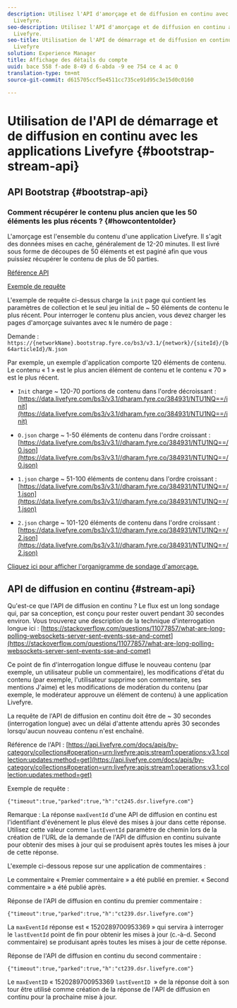 ```yaml
---
description: Utilisez l'API d'amorçage et de diffusion en continu avec les applications
  Livefyre.
seo-description: Utilisez l'API d'amorçage et de diffusion en continu avec les applications
  Livefyre.
seo-title: Utilisation de l'API de démarrage et de diffusion en continu avec les applications
  Livefyre
solution: Experience Manager
title: Affichage des détails du compte
uuid: bace 558 f-ade 8-49 d 6-abda -9 ee 754 ce 4 ac 0
translation-type: tm+mt
source-git-commit: d615705ccf5e4511cc735ce91d95c3e15d0c0160

---
```



# Utilisation de l'API de démarrage et de diffusion en continu avec les applications Livefyre {#bootstrap-stream-api}

## API Bootstrap {#bootstrap-api}

### Comment récupérer le contenu plus ancien que les 50 éléments les plus récents ? {#howcontentolder}

L'amorçage est l'ensemble du contenu d'une application Livefyre. Il s'agit des données mises en cache, généralement de 12-20 minutes. Il est livré sous forme de découpes de 50 éléments et est paginé afin que vous puissiez récupérer le contenu de plus de 50 parties.

[Référence API](https://api.livefyre.com/docs/apis/by-category/collections#operation=urn:livefyre:apis:bootstrap:operations:bs3:v3.1:network:site:article:init:method=get)

[Exemple de requête](https://data.livefyre.com/bs3/v3.1/dharam.fyre.co/384931/NTU1NQ==/init)

L'exemple de requête ci-dessus charge la `init` page qui contient les paramètres de collection et le seul jeu initial de ~ 50 éléments de contenu le plus récent. Pour interroger le contenu plus ancien, vous devez charger les pages d'amorçage suivantes avec `N` le numéro de page :

Demande : `https://{networkName}.bootstrap.fyre.co/bs3/v3.1/{network}/{siteId}/{b64articleId}/N.json`

Par exemple, un exemple d'application comporte 120 éléments de contenu. Le contenu « 1 » est le plus ancien élément de contenu et le contenu « 70 » est le plus récent.

* `Init` charge ~ 120-70 portions de contenu dans l'ordre décroissant : [https://data.livefyre.com/bs3/v3.1/dharam.fyre.co/384931/NTU1NQ==/init](https://data.livefyre.com/bs3/v3.1/dharam.fyre.co/384931/NTU1NQ==/init)

* `O.json` charge ~ 1-50 éléments de contenu dans l'ordre croissant : [https://data.livefyre.com/bs3/v3.1//dharam.fyre.co/384931/NTU1NQ==/0.json](https://data.livefyre.com/bs3/v3.1//dharam.fyre.co/384931/NTU1NQ==/0.json)

* `1.json` charge ~ 51-100 éléments de contenu dans l'ordre croissant : [https://data.livefyre.com/bs3/v3.1//dharam.fyre.co/384931/NTU1NQ==/1.json](https://data.livefyre.com/bs3/v3.1//dharam.fyre.co/384931/NTU1NQ==/1.json)

* `2.json` charge ~ 101-120 éléments de contenu dans l'ordre croissant :[https://data.livefyre.com/bs3/v3.1//dharam.fyre.co/384931/NTU1NQ==/2.json](https://data.livefyre.com/bs3/v3.1//dharam.fyre.co/384931/NTU1NQ==/2.json)

[Cliquez ici pour afficher l'organigramme de sondage d'amorçage.](https://marketing-resource-help.s3.amazonaws.com/resources/help/en_US/livefyre/bootstrap-poll-flowchart.pdf)

## API de diffusion en continu {#stream-api}

Qu'est-ce que l'API de diffusion en continu ?
Le flux est un long sondage qui, par sa conception, est conçu pour rester ouvert pendant 30 secondes environ. Vous trouverez une description de la technique d'interrogation longue ici : [https://stackoverflow.com/questions/11077857/what-are-long-polling-websockets-server-sent-events-sse-and-comet](https://stackoverflow.com/questions/11077857/what-are-long-polling-websockets-server-sent-events-sse-and-comet)

Ce point de fin d'interrogation longue diffuse le nouveau contenu (par exemple, un utilisateur publie un commentaire), les modifications d'état du contenu (par exemple, l'utilisateur supprime son commentaire, ses mentions J'aime) et les modifications de modération du contenu (par exemple, le modérateur approuve un élément de contenu) à une application Livefyre.

La requête de l'API de diffusion en continu doit être de ~ 30 secondes (interrogation longue) avec un délai d'attente attendu après 30 secondes lorsqu'aucun nouveau contenu n'est enchaîné.

Référence de l'API : [https://api.livefyre.com/docs/apis/by-category/collections#operation=urn:livefyre:apis:stream1:operations:v3.1:collection:updates:method=get](https://api.livefyre.com/docs/apis/by-category/collections#operation=urn:livefyre:apis:stream1:operations:v3.1:collection:updates:method=get)

Exemple de requête :

`{"timeout":true,"parked":true,"h":"ct245.dsr.livefyre.com"}`

Remarque : La réponse `maxEventId` d'une API de diffusion en continu est l'identifiant d'événement le plus élevé des mises à jour dans cette réponse. Utilisez cette valeur comme `lastEventId` paramètre de chemin lors de la création de l'URL de la demande de l'API de diffusion en continu suivante pour obtenir des mises à jour qui se produisent après toutes les mises à jour de cette réponse.

L'exemple ci-dessous repose sur une application de commentaires :

Le commentaire « Premier commentaire » a été publié en premier. « Second commentaire » a été publié après.

Réponse de l'API de diffusion en continu du premier commentaire :

`{"timeout":true,"parked":true,"h":"ct239.dsr.livefyre.com"}`

La `maxEventId` réponse est « 1520289700953369 » qui servira à interroger le `lastEventId` point de fin pour obtenir les mises à jour (c.-à-d. Second commentaire) se produisant après toutes les mises à jour de cette réponse.

Réponse de l'API de diffusion en continu du second commentaire :

`{"timeout":true,"parked":true,"h":"ct239.dsr.livefyre.com"}`

Le `maxEventID` « 1520289700953369 `lastEventID`  » de la réponse doit à son tour être utilisé comme création de la réponse de l'API de diffusion en continu pour la prochaine mise à jour.